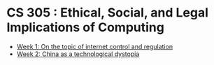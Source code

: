 # CS 305 : Ethical, Social, and Legal Implications of Computing

* [Week 1: On the topic of internet control and regulation](./CS305/W1.md)
* [Week 2: China as a technological dystopia](./CS305/W2.md)
